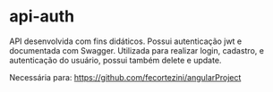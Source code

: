 # api-auth
API desenvolvida com fins didáticos. Possui autenticação jwt e documentada com Swagger. Utilizada para realizar login, cadastro, e autenticação do usuário, possui também delete e update. 

Necessária para: https://github.com/fecortezini/angularProject
